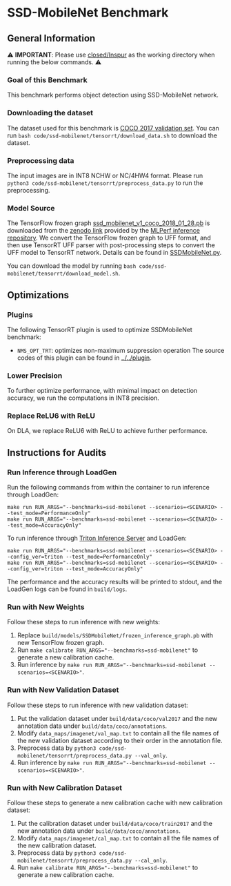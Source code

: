 # SSD-MobileNet Benchmark

## General Information

:warning: **IMPORTANT**: Please use [closed/Inspur](closed/Inspur) as the working directory when
running the below commands. :warning:

### Goal of this Benchmark

This benchmark performs object detection using SSD-MobileNet network.

### Downloading the dataset

The dataset used for this benchmark is [COCO 2017 validation set](http://images.cocodataset.org/zips/val2017.zip). You can run `bash code/ssd-mobilenet/tensorrt/download_data.sh` to download the dataset.

### Preprocessing data

The input images are in INT8 NCHW or NC/4HW4 format. Please run `python3 code/ssd-mobilenet/tensorrt/preprocess_data.py` to run the preprocessing.

### Model Source

The TensorFlow frozen graph [ssd_mobilenet_v1_coco_2018_01_28.pb](ssd_mobilenet_v1_coco_2018_01_28.pb) is downloaded from the [zenodo link](http://download.tensorflow.org/models/object_detection/ssd_mobilenet_v1_coco_2018_01_28.tar.gz) provided by the [MLPerf inference repository](https://github.com/mlperf/inference/tree/master/vision/classification_and_detection). We convert the TensorFlow frozen graph to UFF format, and then use TensorRT UFF parser with post-processing steps to convert the UFF model to TensorRT network. Details can be found in [SSDMobileNet.py](SSDMobileNet.py).

You can download the model by running `bash code/ssd-mobilenet/tensorrt/download_model.sh`.

## Optimizations

### Plugins

The following TensorRT plugin is used to optimize SSDMobileNet benchmark:
- `NMS_OPT_TRT`: optimizes non-maximum suppression operation
The source codes of this plugin can be found in [../../plugin](../../plugin).

### Lower Precision

To further optimize performance, with minimal impact on detection accuracy, we run the computations in INT8 precision.

### Replace ReLU6 with ReLU

On DLA, we replace ReLU6 with ReLU to achieve further performance.

## Instructions for Audits

### Run Inference through LoadGen

Run the following commands from within the container to run inference through LoadGen:

```
make run RUN_ARGS="--benchmarks=ssd-mobilenet --scenarios=<SCENARIO> --test_mode=PerformanceOnly"
make run RUN_ARGS="--benchmarks=ssd-mobilenet --scenarios=<SCENARIO> --test_mode=AccuracyOnly"
```

To run inference through [Triton Inference Server](https://github.com/triton-inference-server/server) and LoadGen:

```
make run RUN_ARGS="--benchmarks=ssd-mobilenet --scenarios=<SCENARIO> --config_ver=triton --test_mode=PerformanceOnly"
make run RUN_ARGS="--benchmarks=ssd-mobilenet --scenarios=<SCENARIO> --config_ver=triton --test_mode=AccuracyOnly"
```

The performance and the accuracy results will be printed to stdout, and the LoadGen logs can be found in `build/logs`.

### Run with New Weights

Follow these steps to run inference with new weights:

1. Replace `build/models/SSDMobileNet/frozen_inference_graph.pb` with new TensorFlow frozen graph.
2. Run `make calibrate RUN_ARGS="--benchmarks=ssd-mobilenet"` to generate a new calibration cache.
3. Run inference by `make run RUN_ARGS="--benchmarks=ssd-mobilenet --scenarios=<SCENARIO>"`.

### Run with New Validation Dataset

Follow these steps to run inference with new validation dataset:

1. Put the validation dataset under `build/data/coco/val2017` and the new annotation data under `build/data/coco/annotations`.
2. Modify `data_maps/imagenet/val_map.txt` to contain all the file names of the new validation dataset according to their order in the annotation file.
3. Preprocess data by `python3 code/ssd-mobilenet/tensorrt/preprocess_data.py --val_only`.
4. Run inference by `make run RUN_ARGS="--benchmarks=ssd-mobilenet --scenarios=<SCENARIO>"`.

### Run with New Calibration Dataset

Follow these steps to generate a new calibration cache with new calibration dataset:

1. Put the calibration dataset under `build/data/coco/train2017` and the new annotation data under `build/data/coco/annotations`.
2. Modify `data_maps/imagenet/cal_map.txt` to contain all the file names of the new calibration dataset.
3. Preprocess data by `python3 code/ssd-mobilenet/tensorrt/preprocess_data.py --cal_only`.
4. Run `make calibrate RUN_ARGS="--benchmarks=ssd-mobilenet"` to generate a new calibration cache.
